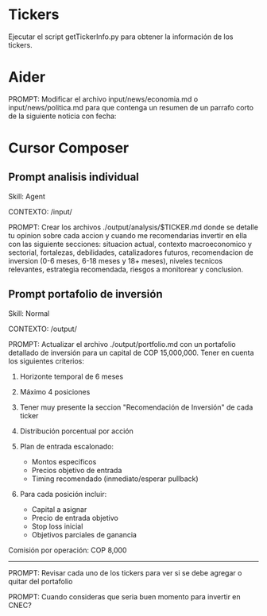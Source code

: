 # Tickers

Ejecutar el script getTickerInfo.py para obtener la información de los tickers.

# Aider

PROMPT: Modificar el archivo input/news/economia.md o input/news/politica.md para que contenga un resumen de un parrafo corto de la siguiente noticia con fecha:

# Cursor Composer

## Prompt analisis individual

Skill: Agent

CONTEXTO: /input/

PROMPT: Crear los archivos ./output/analysis/$TICKER.md donde se detalle tu opinion sobre cada accion y cuando me recomendarias invertir en ella con las siguiente secciones: situacion actual, contexto macroeconomico y sectorial, fortalezas, debilidades, catalizadores futuros, recomendacion de inversion (0-6 meses, 6-18 meses y 18+ meses), niveles tecnicos relevantes, estrategia recomendada, riesgos a monitorear y conclusion.

## Prompt portafolio de inversión

Skill: Normal

CONTEXTO: /output/

PROMPT: Actualizar el archivo ./output/portfolio.md con un portafolio detallado de inversión para un capital de COP 15,000,000. Tener en cuenta los siguientes criterios:

1. Horizonte temporal de 6 meses
2. Máximo 4 posiciones
3. Tener muy presente la seccion "Recomendación de Inversión" de cada ticker
4. Distribución porcentual por acción
5. Plan de entrada escalonado:

   - Montos específicos
   - Precios objetivo de entrada
   - Timing recomendado (inmediato/esperar pullback)

6. Para cada posición incluir:

   - Capital a asignar
   - Precio de entrada objetivo
   - Stop loss inicial
   - Objetivos parciales de ganancia

Comisión por operación: COP 8,000

---

PROMPT: Revisar cada uno de los tickers para ver si se debe agregar o quitar del portafolio

PROMPT: Cuando consideras que seria buen momento para invertir en CNEC?

